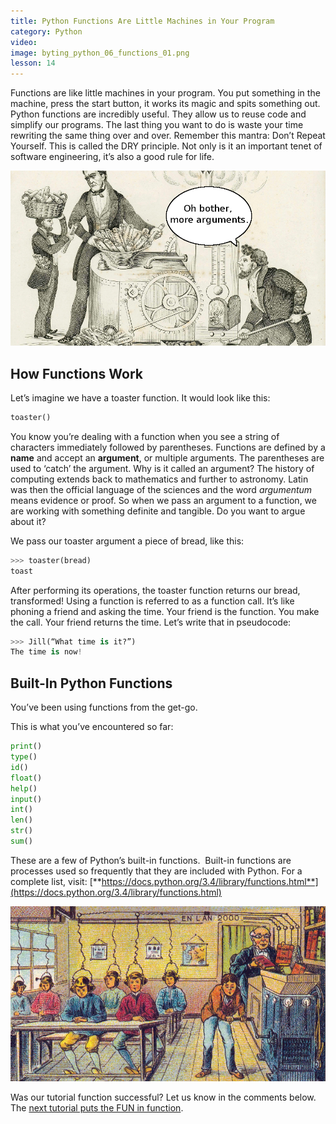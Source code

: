 ```yaml
---
title: Python Functions Are Little Machines in Your Program
category: Python
video:
image: byting_python_06_functions_01.png
lesson: 14
---
```


Functions are like little machines in your program. You put something in the machine, press the start button, it works its magic and spits something out. Python functions are incredibly useful. They allow us to reuse code and simplify our programs. The last thing you want to do is waste your time rewriting the same thing over and over. Remember this mantra: Don’t Repeat Yourself. This is called the DRY principle. Not only is it an important tenet of software engineering, it’s also a good rule for life.

![Python Functions Arguments](./byting_python_06_functions_02.png)

## **How Functions Work**

Let’s imagine we have a toaster function. It would look like this:

```python
toaster()
```

You know you’re dealing with a function when you see a string of characters immediately followed by parentheses. Functions are defined by a **name** and accept an **argument**, or multiple arguments. The parentheses are used to ‘catch’ the argument. Why is it called an argument? The history of computing extends back to mathematics and further to astronomy. Latin was then the official language of the sciences and the word _argumentum_ means evidence or proof. So when we pass an argument to a function, we are working with something definite and tangible. Do you want to argue about it?

We pass our toaster argument a piece of bread, like this:

```python
>>> toaster(bread)
toast
```

After performing its operations, the toaster function returns our bread, transformed! Using a function is referred to as a function call. It’s like phoning a friend and asking the time. Your friend is the function. You make the call. Your friend returns the time. Let’s write that in pseudocode:

```python
>>> Jill(“What time is it?”)
The time is now!

```

## **Built-In Python Functions**

You’ve been using functions from the get-go.

This is what you’ve encountered so far:

```python
print()
type()
id()
float()
help()
input()
int()
len()
str()
sum()
```

These are a few of Python’s built-in functions.  Built-in functions are processes used so frequently that they are included with Python. For a complete list, visit: [**https://docs.python.org/3.4/library/functions.html**](https://docs.python.org/3.4/library/functions.html)

![Python Functions](./byting_python_06_functions_03.png)

Was our tutorial function successful? Let us know in the comments below. The [next tutorial puts the FUN in function](https://thehelloworldprogram.com/python/writing-python-functions-structure/).
